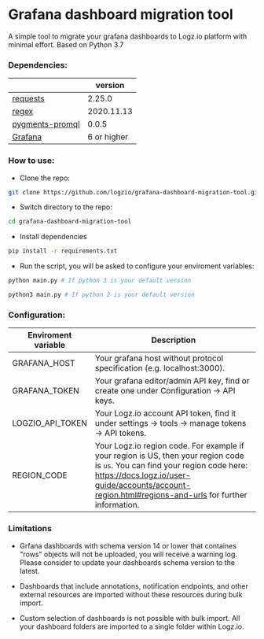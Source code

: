 # Grafana dashboard migration tool
A simple tool to migrate your grafana dashboards to Logz.io platform with minimal effort. Based on Python 3.7

### Dependencies:
|  | version |
|---|---|
|[requests](https://pypi.org/project/requests/)|2.25.0|
|[regex](https://pypi.org/project/regex/)|2020.11.13|
|[pygments-promql](https://pypi.org/project/pygments-promql/)|0.0.5|
|[Grafana](https://grafana.com/)|6 or higher|

### How to use:
* Clone the repo:
``` bash
git clone https://github.com/logzio/grafana-dashboard-migration-tool.git
```
* Switch directory to the repo:
```bash
cd grafana-dashboard-migration-tool
```
* Install dependencies

```bash
pip install -r requirements.txt
```
* Run the script, you will be asked to configure your enviroment variables:
```bash
python main.py # If python 3 is your default version
```
```bash
python3 main.py # If python 2 is your default version
```

### Configuration:
| Enviroment variable | Description |
|---|---|
| GRAFANA_HOST | Your grafana host without protocol specification (e.g. localhost:3000). |
| GRAFANA_TOKEN | Your grafana editor/admin API key, find or create one under Configuration -> API keys. |
| LOGZIO_API_TOKEN | Your Logz.io account API token, find it under settings -> tools -> manage tokens -> API tokens. |
| REGION_CODE | Your Logz.io region code. For example if your region is US, then your region code is `us`. You can find your region code here: https://docs.logz.io/user-guide/accounts/account-region.html#regions-and-urls for further information. |

### Limitations
* Grfana dashboards with schema version 14 or lower that containes "rows" objects will not be uploaded, you will receive a warning log. Please consider to update your dashboards schema version to the latest.


* Dashboards that include annotations, notification endpoints, and other external resources are imported without these resources during bulk import.

* Custom selection of dashboards is not possible with bulk import. All your dashboard folders are imported to a single folder within Logz.io.
